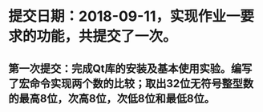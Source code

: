 # 提交日期：2018-09-11，实现作业一要求的功能，共提交了一次。
## 第一次提交：完成Qt库的安装及基本使用实验。编写了宏命令实现两个数的比较；取出32位无符号整型数的最高8位，次高8位，次低8位和最低8位。
